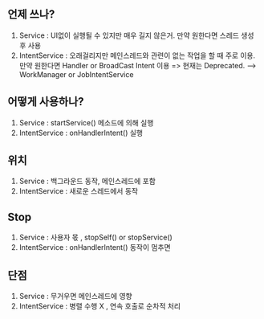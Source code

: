## 언제 쓰나?
1. Service : UI없이 실행될 수 있지만 매우 길지 않은거. 만약 원한다면 스레드 생성 후 사용 
2. IntentService : 오래걸리지만 메인스레드와 관련이 없는 작업을 할 때 주로 이용. 만약 원한다면 Handler or BroadCast Intent 이용 => 현재는 Deprecated. --> WorkManager or JobIntentService

## 어떻게 사용하나?
1. Service : startService() 메소드에 의해 실행
2. IntentService : onHandlerIntent() 실행

## 위치 
1. Service : 백그라운드 동작, 메인스레드에 포함
2. IntentService : 새로운 스레드에서 동작

## Stop
1. Service : 사용자 몫 , stopSelf() or stopService()
2. IntentService : onHandlerIntent() 동작이 멈추면

## 단점
1. Service : 무거우면 메인스레드에 영향
2. IntentService : 병렬 수행 X , 연속 호출로 순차적 처리
